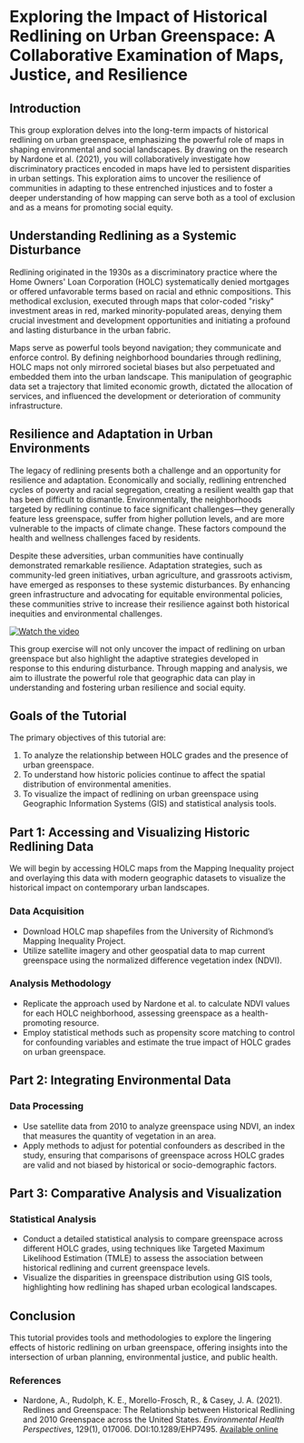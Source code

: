 # Exploring the Impact of Historical Redlining on Urban Greenspace: A Collaborative Examination of Maps, Justice, and Resilience

## Introduction

This group exploration delves into the long-term impacts of historical redlining on urban greenspace, emphasizing the powerful role of maps in shaping environmental and social landscapes. By drawing on the research by Nardone et al. (2021), you will collaboratively investigate how discriminatory practices encoded in maps have led to persistent disparities in urban settings. This exploration aims to uncover the resilience of communities in adapting to these entrenched injustices and to foster a deeper understanding of how mapping can serve both as a tool of exclusion and as a means for promoting social equity.

## Understanding Redlining as a Systemic Disturbance

Redlining originated in the 1930s as a discriminatory practice where the Home Owners' Loan Corporation (HOLC) systematically denied mortgages or offered unfavorable terms based on racial and ethnic compositions. This methodical exclusion, executed through maps that color-coded "risky" investment areas in red, marked minority-populated areas, denying them crucial investment and development opportunities and initiating a profound and lasting disturbance in the urban fabric.

Maps serve as powerful tools beyond navigation; they communicate and enforce control. By defining neighborhood boundaries through redlining, HOLC maps not only mirrored societal biases but also perpetuated and embedded them into the urban landscape. This manipulation of geographic data set a trajectory that limited economic growth, dictated the allocation of services, and influenced the development or deterioration of community infrastructure.


## Resilience and Adaptation in Urban Environments

The legacy of redlining presents both a challenge and an opportunity for resilience and adaptation. Economically and socially, redlining entrenched cycles of poverty and racial segregation, creating a resilient wealth gap that has been difficult to dismantle. Environmentally, the neighborhoods targeted by redlining continue to face significant challenges—they generally feature less greenspace, suffer from higher pollution levels, and are more vulnerable to the impacts of climate change. These factors compound the health and wellness challenges faced by residents.

Despite these adversities, urban communities have continually demonstrated remarkable resilience. Adaptation strategies, such as community-led green initiatives, urban agriculture, and grassroots activism, have emerged as responses to these systemic disturbances. By enhancing green infrastructure and advocating for equitable environmental policies, these communities strive to increase their resilience against both historical inequities and environmental challenges.

[![Watch the video](https://img.youtube.com/vi/O5FBJyqfoLM/hqdefault.jpg)](https://youtu.be/O5FBJyqfoLM)

This group exercise will not only uncover the impact of redlining on urban greenspace but also highlight the adaptive strategies developed in response to this enduring disturbance. Through mapping and analysis, we aim to illustrate the powerful role that geographic data can play in understanding and fostering urban resilience and social equity.


## Goals of the Tutorial

The primary objectives of this tutorial are:
1. To analyze the relationship between HOLC grades and the presence of urban greenspace.
2. To understand how historic policies continue to affect the spatial distribution of environmental amenities.
3. To visualize the impact of redlining on urban greenspace using Geographic Information Systems (GIS) and statistical analysis tools.

## Part 1: Accessing and Visualizing Historic Redlining Data

We will begin by accessing HOLC maps from the Mapping Inequality project and overlaying this data with modern geographic datasets to visualize the historical impact on contemporary urban landscapes.

### Data Acquisition
- Download HOLC map shapefiles from the University of Richmond’s Mapping Inequality Project.
- Utilize satellite imagery and other geospatial data to map current greenspace using the normalized difference vegetation index (NDVI).

### Analysis Methodology
- Replicate the approach used by Nardone et al. to calculate NDVI values for each HOLC neighborhood, assessing greenspace as a health-promoting resource.
- Employ statistical methods such as propensity score matching to control for confounding variables and estimate the true impact of HOLC grades on urban greenspace.

## Part 2: Integrating Environmental Data

### Data Processing
- Use satellite data from 2010 to analyze greenspace using NDVI, an index that measures the quantity of vegetation in an area.
- Apply methods to adjust for potential confounders as described in the study, ensuring that comparisons of greenspace across HOLC grades are valid and not biased by historical or socio-demographic factors.

## Part 3: Comparative Analysis and Visualization

### Statistical Analysis
- Conduct a detailed statistical analysis to compare greenspace across different HOLC grades, using techniques like Targeted Maximum Likelihood Estimation (TMLE) to assess the association between historical redlining and current greenspace levels.
- Visualize the disparities in greenspace distribution using GIS tools, highlighting how redlining has shaped urban ecological landscapes.

## Conclusion

This tutorial provides tools and methodologies to explore the lingering effects of historic redlining on urban greenspace, offering insights into the intersection of urban planning, environmental justice, and public health.

### References

- Nardone, A., Rudolph, K. E., Morello-Frosch, R., & Casey, J. A. (2021). Redlines and Greenspace: The Relationship between Historical Redlining and 2010 Greenspace across the United States. *Environmental Health Perspectives*, 129(1), 017006. DOI:10.1289/EHP7495. [Available online](https://www.ncbi.nlm.nih.gov/pmc/articles/PMC7839347/pdf/ehp7495.pdf)
